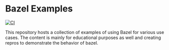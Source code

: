 # Bazel Examples

[![CI](https://github.com/pziggo/bazel-examples/workflows/CI/badge.svg)](https://github.com/pziggo/bazel-examples/actions?workflow=CI)

This repository hosts a collection of examples of using Bazel for various use cases. The content is mainly for educational purposes as well and creating repros to demonstrate the behavior of bazel.
